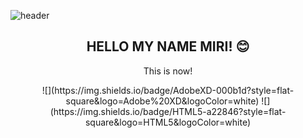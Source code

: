 ![header](https://capsule-render.vercel.app/api?text=LovingPerson&fontColor=d6ace6&animation=fadeIn&height=200&section=header&fontSize=80)
<h2 align="center">HELLO MY NAME MIRI! 😊</h2>


<p align="center">This is now!</p>

<p align="center">![](https://img.shields.io/badge/AdobeXD-000b1d?style=flat-square&logo=Adobe%20XD&logoColor=white) ![](https://img.shields.io/badge/HTML5-a22846?style=flat-square&logo=HTML5&logoColor=white)</p>
